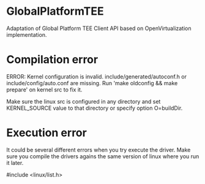 GlobalPlatformTEE
=================

Adaptation of Global Platform TEE Client API based on OpenVirtualization implementation.

Compilation error
=================
ERROR: Kernel configuration is invalid.
         include/generated/autoconf.h or include/config/auto.conf are missing.
         Run 'make oldconfig && make prepare' on kernel src to fix it.

Make sure the linux src is configured in any directory and set KERNEL_SOURCE value to that directory or specify option O=buildDir.

Execution error
=================
It could be several different errors when  you try execute the driver. Make sure you compile the drivers agains the same version of linux where you run it later.

#include <linux/list.h>
